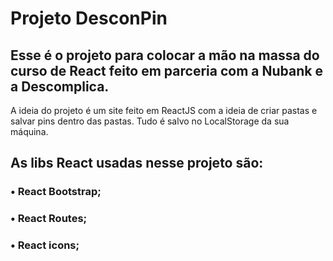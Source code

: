# Projeto DesconPin
## Esse é o projeto para colocar a mão na massa do curso de React feito em parceria com a Nubank e a Descomplica.
A ideia do projeto é um site feito em ReactJS com a ideia de criar pastas e salvar pins dentro das pastas. Tudo é salvo no LocalStorage da sua máquina.

## As libs React usadas nesse projeto são:
### • React Bootstrap;
### • React Routes;
### • React icons;
